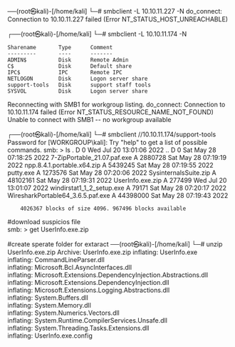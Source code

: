 ──(root㉿kali)-[/home/kali]
└─# smbclient -L 10.10.11.227 -N
do_connect: Connection to 10.10.11.227 failed (Error NT_STATUS_HOST_UNREACHABLE)
                                                                                                                                 
┌──(root㉿kali)-[/home/kali]
└─# smbclient -L 10.10.11.174 -N

	Sharename       Type      Comment
	---------       ----      -------
	ADMIN$          Disk      Remote Admin
	C$              Disk      Default share
	IPC$            IPC       Remote IPC
	NETLOGON        Disk      Logon server share 
	support-tools   Disk      support staff tools
	SYSVOL          Disk      Logon server share 
Reconnecting with SMB1 for workgroup listing.
do_connect: Connection to 10.10.11.174 failed (Error NT_STATUS_RESOURCE_NAME_NOT_FOUND)
Unable to connect with SMB1 -- no workgroup available

  
┌──(root㉿kali)-[/home/kali]
└─# smbclient //10.10.11.174/support-tools
Password for [WORKGROUP\kali]:
Try "help" to get a list of possible commands.
smb: \> ls
  .                                   D        0  Wed Jul 20 13:01:06 2022
  ..                                  D        0  Sat May 28 07:18:25 2022
  7-ZipPortable_21.07.paf.exe         A  2880728  Sat May 28 07:19:19 2022
  npp.8.4.1.portable.x64.zip          A  5439245  Sat May 28 07:19:55 2022
  putty.exe                           A  1273576  Sat May 28 07:20:06 2022
  SysinternalsSuite.zip               A 48102161  Sat May 28 07:19:31 2022
  UserInfo.exe.zip                    A   277499  Wed Jul 20 13:01:07 2022
  windirstat1_1_2_setup.exe           A    79171  Sat May 28 07:20:17 2022
  WiresharkPortable64_3.6.5.paf.exe      A 44398000  Sat May 28 07:19:43 2022

		4026367 blocks of size 4096. 967496 blocks available
                                                           
#download suspicios file   
smb: \> get UserInfo.exe.zip  

#create sperate folder for extaract
──(root㉿kali)-[/home/kali]
└─# unzip UserInfo.exe.zip 
Archive:  UserInfo.exe.zip
  inflating: UserInfo.exe            
  inflating: CommandLineParser.dll   
  inflating: Microsoft.Bcl.AsyncInterfaces.dll  
  inflating: Microsoft.Extensions.DependencyInjection.Abstractions.dll  
  inflating: Microsoft.Extensions.DependencyInjection.dll  
  inflating: Microsoft.Extensions.Logging.Abstractions.dll  
  inflating: System.Buffers.dll      
  inflating: System.Memory.dll       
  inflating: System.Numerics.Vectors.dll  
  inflating: System.Runtime.CompilerServices.Unsafe.dll  
  inflating: System.Threading.Tasks.Extensions.dll  
  inflating: UserInfo.exe.config 
